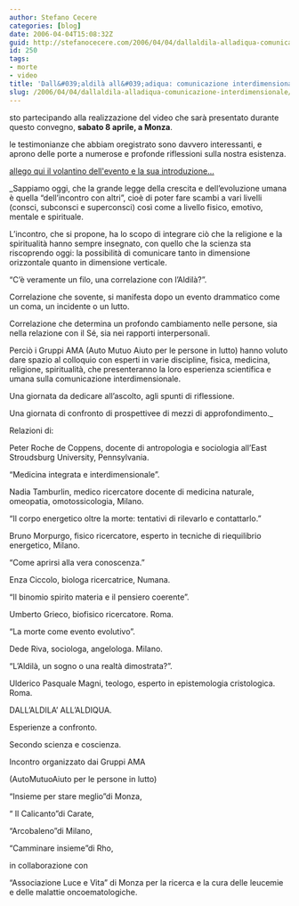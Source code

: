 ```yaml
---
author: Stefano Cecere
categories: [blog]
date: 2006-04-04T15:08:32Z
guid: http://stefanocecere.com/2006/04/04/dallaldila-alladiqua-comunicazione-interdimensionale/
id: 250
tags:
- morte
- video
title: 'Dall&#039;aldilà all&#039;adiqua: comunicazione interdimensionale.'
slug: /2006/04/04/dallaldila-alladiqua-comunicazione-interdimensionale/
---
```


sto partecipando alla realizzazione del video che sarà presentato durante questo convegno, **sabato 8 aprile, a Monza**.
  
le testimonianze che abbiam oregistrato sono davvero interessanti, e aprono delle porte a numerose e profonde riflessioni sulla nostra esistenza.

<a href='/wp-content/pieghAMAcopertina.pdf' title='' target="_blank">allego qui il volantino dell'evento e la sua introduzione…</a>

_Sappiamo oggi, che la grande legge della crescita e dell’evoluzione umana è quella “dell’incontro con altri”, cioè di poter fare scambi a vari livelli (consci, subconsci e superconsci) così come a livello fisico, emotivo, mentale e spirituale.
  
L’incontro, che si propone, ha lo scopo di integrare ciò che la religione e la spiritualità hanno sempre insegnato, con quello che la scienza sta riscoprendo oggi: la possibilità di comunicare tanto in dimensione orizzontale quanto in dimensione verticale.
  
“C’è veramente un filo, una correlazione con l’Aldilà?”.
  
Correlazione che sovente, si manifesta dopo un evento drammatico come un coma, un incidente o un lutto.
  
Correlazione che determina un profondo cambiamento nelle persone, sia nella relazione con il Sé, sia nei rapporti interpersonali.
  
Perciò i Gruppi AMA (Auto Mutuo Aiuto per le persone in lutto) hanno voluto dare spazio al colloquio con esperti in varie discipline, fisica, medicina, religione, spiritualità, che presenteranno la loro esperienza scientifica e umana sulla comunicazione interdimensionale.
  
Una giornata da dedicare all’ascolto, agli spunti di riflessione.
  
Una giornata di confronto di prospettivee di mezzi di approfondimento._

Relazioni di:
  
Peter Roche de Coppens, docente di antropologia e sociologia all’East Stroudsburg University, Pennsylvania.

“Medicina integrata e interdimensionale”.
  
Nadia Tamburlin, medico ricercatore docente di medicina naturale, omeopatia, omotossicologia, Milano.

“Il corpo energetico oltre la morte: tentativi di rilevarlo e contattarlo.”
  
Bruno Morpurgo, fisico ricercatore, esperto in tecniche di riequilibrio energetico, Milano.

“Come aprirsi alla vera conoscenza.”
  
Enza Ciccolo, biologa ricercatrice, Numana.

“Il binomio spirito materia e il pensiero coerente”.
  
Umberto Grieco, biofisico ricercatore. Roma.

“La morte come evento evolutivo”.
  
Dede Riva, sociologa, angelologa. Milano.

“L’Aldilà, un sogno o una realtà dimostrata?”.
  
Ulderico Pasquale Magni, teologo, esperto in epistemologia cristologica. Roma.

DALL’ALDILA’ ALL’ALDIQUA.
  
Esperienze a confronto.
  
Secondo scienza e coscienza.
  
Incontro organizzato dai Gruppi AMA
  
(AutoMutuoAiuto per le persone in lutto)
  
“Insieme per stare meglio”di Monza,
  
“ Il Calicanto”di Carate,
  
“Arcobaleno”di Milano,
  
“Camminare insieme”di Rho,
  
in collaborazione con
  
“Associazione Luce e Vita” di Monza per la ricerca e la cura delle leucemie e delle malattie oncoematologiche.